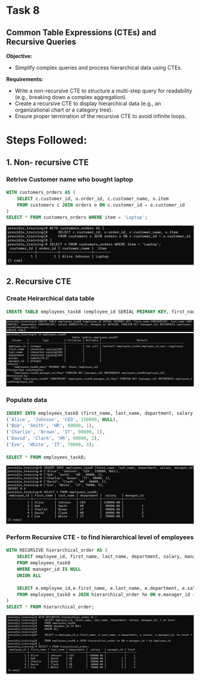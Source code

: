 # Task 8

## **Common Table Expressions (CTEs) and Recursive Queries**
    
**Objective:**
    
- Simplify complex queries and process hierarchical data using CTEs.
    
**Requirements:**
    
- Write a non-recursive CTE to structure a multi-step query for readability (e.g., breaking down a complex aggregation).
- Create a recursive CTE to display hierarchical data (e.g., an organizational chart or a category tree).
- Ensure proper termination of the recursive CTE to avoid infinite loops.

# Steps Followed:

## 1. Non- recursive CTE

### Retrive Customer name who bought laptop
``` sql
WITH customers_orders AS (
    SELECT c.customer_id, o.order_id, c.customer_name, o.item
    FROM customers c JOIN orders o ON c.customer_id = o.customer_id
)
SELECT * FROM customers_orders WHERE item = 'Laptop';
```

![alt text](image.png)

## 2. Recursive CTE

### Create Heirarchical data table
``` sql
CREATE TABLE employees_task8 (employee_id SERIAL PRIMARY KEY, first_name VARCHAR(50), last_name VARCHAR(50), department VARCHAR(20), salary NUMERIC(8,2), manager_id INTEGER, FOREIGN KEY (manager_id) REFERENCES employees_task8(employee_id));
```
![alt text](image-1.png)
![alt text](image-2.png)

### Populate data
``` sql
INSERT INTO employees_task8 (first_name, last_name, department, salary, manager_id) VALUES
('Alice', 'Johnson', 'CEO', 150000, NULL), 
('Bob', 'Smith', 'HR', 80000, 1),  
('Charlie', 'Brown', 'IT', 90000, 1),  
('David', 'Clark', 'HR', 60000, 2), 
('Eve', 'White', 'IT', 70000, 3);

SELECT * FROM employees_task8;
```
![alt text](image-3.png)

### Perform Recursive CTE - to find hierarchical level of employees

``` sql
WITH RECURSIVE hierarchical_order AS (
    SELECT employee_id, first_name, last_name, department, salary, manager_id, 1 as level
    FROM employees_task8
    WHERE manager_id IS NULL
    UNION ALL

    SELECT e.employee_id,e.first_name, e.last_name, e.department, e.salary, e.manager_id, ho.level +1
    FROM employees_task8 e JOIN hierarchical_order ho ON e.manager_id = ho.employee_id
)
SELECT * FROM hierarchical_order;
```

![alt text](image-4.png)
